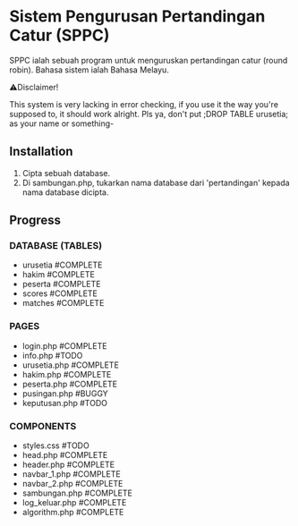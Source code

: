 # Sistem Pengurusan Pertandingan Catur (SPPC)

SPPC ialah sebuah program untuk menguruskan pertandingan catur (round robin). Bahasa sistem ialah Bahasa Melayu.

⚠️Disclaimer! 

This system is very lacking in error checking, if you use it the way you're supposed to, it should work alright. Pls ya, don't put ;DROP TABLE urusetia; as your name or something-

## Installation

1. Cipta sebuah database.
2. Di sambungan.php, tukarkan nama database dari 'pertandingan' kepada nama database dicipta.

## Progress
### DATABASE (TABLES)
- urusetia #COMPLETE
- hakim #COMPLETE
- peserta #COMPLETE
- scores #COMPLETE
- matches #COMPLETE

### PAGES
- login.php #COMPLETE
- info.php #TODO
- urusetia.php #COMPLETE
- hakim.php #COMPLETE
- peserta.php #COMPLETE
- pusingan.php #BUGGY
- keputusan.php #TODO

### COMPONENTS
- styles.css #TODO
- head.php #COMPLETE
- header.php #COMPLETE
- navbar_1.php #COMPLETE
- navbar_2.php #COMPLETE
- sambungan.php #COMPLETE
- log_keluar.php #COMPLETE
- algorithm.php #COMPLETE
